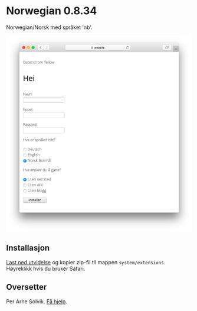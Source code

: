 # Norwegian 0.8.34

Norwegian/Norsk med språket 'nb'.

<p align="center"><img src="norwegian-screenshot.png?raw=true" alt="Screenshot"></p>

## Installasjon

[Last ned utvidelse](https://github.com/datenstrom/yellow-extensions/raw/main/downloads/norwegian.zip) og kopier zip-fil til mappen `system/extensions`. Høyreklikk hvis du bruker Safari.

## Oversetter

Per Arne Solvik. [Få hjelp](https://datenstrom.se/yellow/help/).
